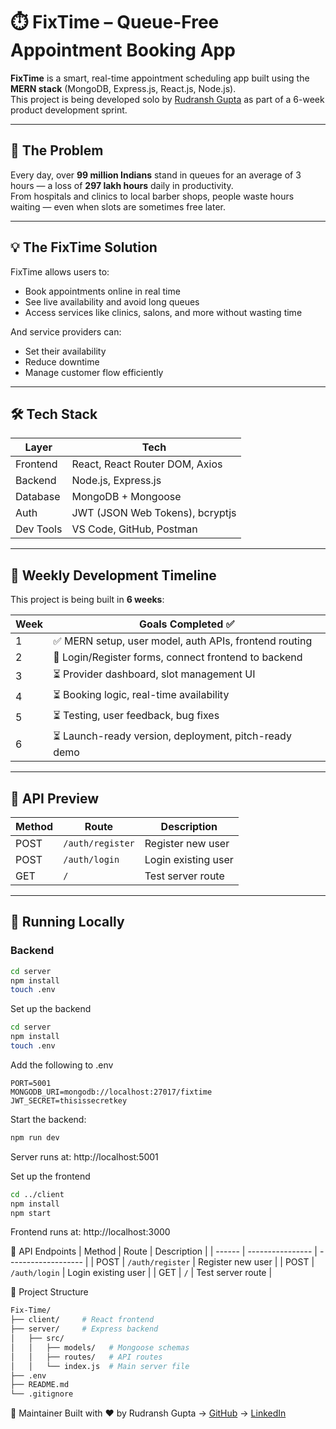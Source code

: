 # ⏱️ FixTime – Queue-Free Appointment Booking App

**FixTime** is a smart, real-time appointment scheduling app built using the **MERN stack** (MongoDB, Express.js, React.js, Node.js).  
This project is being developed solo by [Rudransh Gupta](https://github.com/Rudrxxx) as part of a 6-week product development sprint.

---

## 🧠 The Problem

Every day, over **99 million Indians** stand in queues for an average of 3 hours — a loss of **297 lakh hours** daily in productivity.  
From hospitals and clinics to local barber shops, people waste hours waiting — even when slots are sometimes free later.

---

## 💡 The FixTime Solution

FixTime allows users to:
- Book appointments online in real time
- See live availability and avoid long queues
- Access services like clinics, salons, and more without wasting time

And service providers can:
- Set their availability
- Reduce downtime
- Manage customer flow efficiently

---

## 🛠️ Tech Stack

| Layer      | Tech                        |
|------------|-----------------------------|
| Frontend   | React, React Router DOM, Axios |
| Backend    | Node.js, Express.js         |
| Database   | MongoDB + Mongoose          |
| Auth       | JWT (JSON Web Tokens), bcryptjs |
| Dev Tools  | VS Code, GitHub, Postman    |

---

## 🔄 Weekly Development Timeline

This project is being built in **6 weeks**:

| Week | Goals Completed ✅ |
|------|--------------------|
| 1    | ✅ MERN setup, user model, auth APIs, frontend routing |
| 2    | 🔄 Login/Register forms, connect frontend to backend |
| 3    | ⏳ Provider dashboard, slot management UI |
| 4    | ⏳ Booking logic, real-time availability |
| 5    | ⏳ Testing, user feedback, bug fixes |
| 6    | ⏳ Launch-ready version, deployment, pitch-ready demo |

---

## 🧪 API Preview

| Method | Route               | Description         |
|--------|---------------------|---------------------|
| POST   | `/auth/register`    | Register new user   |
| POST   | `/auth/login`       | Login existing user |
| GET    | `/`                 | Test server route   |

---

## 🔧 Running Locally

### Backend
```bash
cd server
npm install
touch .env
```

Set up the backend
```bash
cd server
npm install
touch .env
```

Add the following to .env
```
PORT=5001
MONGODB_URI=mongodb://localhost:27017/fixtime
JWT_SECRET=thisissecretkey
```

Start the backend:
```bash
npm run dev
```
Server runs at: http://localhost:5001

Set up the frontend
```bash
cd ../client
npm install
npm start
```
Frontend runs at: http://localhost:3000

🧪 API Endpoints
| Method | Route            | Description         |
| ------ | ---------------- | ------------------- |
| POST   | `/auth/register` | Register new user   |
| POST   | `/auth/login`    | Login existing user |
| GET    | `/`              | Test server route   |

📌 Project Structure
```bash
Fix-Time/
├── client/     # React frontend
├── server/     # Express backend
│   ├── src/
│   │   ├── models/   # Mongoose schemas
│   │   ├── routes/   # API routes
│   │   └── index.js  # Main server file
├── .env
├── README.md
└── .gitignore
```

📍 Maintainer
Built with ❤️ by Rudransh Gupta
→ [GitHub](https://github.com/Rudrxxx)
→ [LinkedIn](https://www.linkedin.com/in/rudransh-gupta-0a2570329/)

